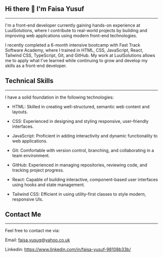 ## Hi there 👋 I'm Faisa Yusuf
_______________________________________________________________________________________________________________________________________________________________________
I'm a front-end developer currently gaining hands-on experience at LuulSolutions, where I contribute to real-world projects by building and improving web applications using modern front-end technologies.

I recently completed a 6-month intensive bootcamp with Fast Track Software Academy, where I trained in HTML, CSS, JavaScript, React, Tailwind CSS, TypeScript, Git, and GitHub. My work at LuulSolutions allows me to apply what I’ve learned while continuing to grow and develop my skills as a front-end developer.

## Technical Skills
_______________________________________________________________________________________________________________________________________________________________________

I have a solid foundation in the following technologies:

* HTML: Skilled in creating well-structured, semantic web content and layouts.

* CSS: Experienced in designing and styling responsive, user-friendly interfaces.

* JavaScript: Proficient in adding interactivity and dynamic functionality to web applications.

* Git: Comfortable with version control, branching, and collaborating in a team environment.

* GitHub: Experienced in managing repositories, reviewing code, and tracking project progress.

* React: Capable of building interactive, component-based user interfaces using hooks and state management.

* Tailwind CSS: Efficient in using utility-first classes to style modern, responsive UIs.

## Contact Me
_______________________________________________________________________________________________________________________________________________________________________
Feel free to contact me via:

Email: faisa.yusug@yahoo.co.uk

Linkedin: https://www.linkedin.com/in/faisa-yusuf-98108b33b/
